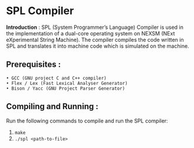 SPL Compiler
============

**Introduction** : SPL (System Programmer’s Language) Compiler is used in the implementation of a dual-core operating system on NEXSM (NExt eXperimental String Machine). The compiler compiles the code written in SPL and translates it into machine code which is simulated on the machine.

Prerequisites :
-------------
	• GCC (GNU project C and C++ compiler)
	• Flex / Lex (Fast Lexical Analyser Generator)
	• Bison / Yacc (GNU Project Parser Generator)

Compiling and Running :
---------------------
Run the following commands to compile and run the SPL compiler:
1. `make`
2. `./spl <path-to-file>`